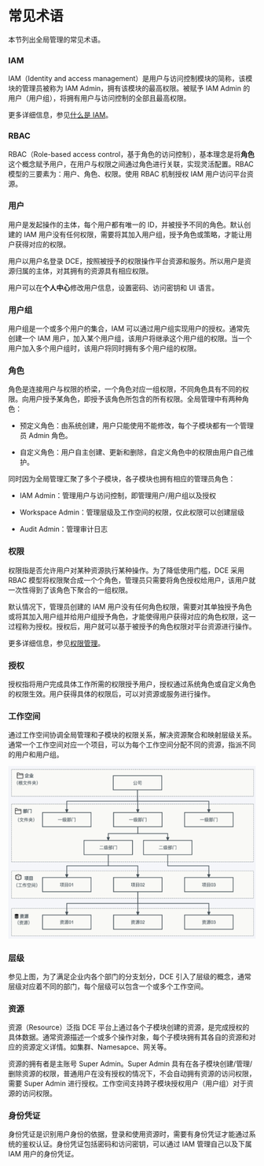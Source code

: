 # 常见术语

本节列出全局管理的常见术语。

### IAM

IAM（Identity and access management）是用户与访问控制模块的简称，该模块的管理员被称为 IAM Admin，拥有该模块的最高权限。被赋予 IAM Admin 的用户（用户组），将拥有用户与访问控制的全部且最高权限。

更多详细信息，参见[什么是 IAM](../04UserGuide/01UserandAccess/iam.md)。

### RBAC

RBAC（Role-based access control，基于角色的访问控制），基本理念是将**角色**这个概念赋予用户，在用户与权限之间通过角色进行关联，实现灵活配置。RBAC 模型的三要素为：用户、角色、权限。使用 RBAC 机制授权 IAM 用户访问平台资源。

### 用户

用户是发起操作的主体，每个用户都有唯一的 ID，并被授予不同的角色。默认创建的 IAM 用户没有任何权限，需要将其加入用户组，授予角色或策略，才能让用户获得对应的权限。

用户以用户名登录 DCE，按照被授予的权限操作平台资源和服务。所以用户是资源归属的主体，对其拥有的资源具有相应权限。

用户可以在**个人中心**修改用户信息，设置密码、访问密钥和 UI 语言。

### 用户组

用户组是一个或多个用户的集合，IAM 可以通过用户组实现用户的授权。通常先创建一个 IAM 用户，加入某个用户组，该用户将继承这个用户组的权限。当一个用户加入多个用户组时，该用户将同时拥有多个用户组的权限。

### 角色

角色是连接用户与权限的桥梁，一个角色对应一组权限，不同角色具有不同的权限。向用户授予某角色，即授予该角色所包含的所有权限。全局管理中有两种角色：

- 预定义角色：由系统创建，用户只能使用不能修改，每个子模块都有一个管理员 Admin 角色。

- 自定义角色：用户自主创建、更新和删除，自定义角色中的权限由用户自己维护。

同时因为全局管理汇聚了多个子模块，各子模块也拥有相应的管理员角色：

- IAM Admin：管理用户与访问控制，即管理用户/用户组以及授权

- Workspace Admin：管理层级及工作空间的权限，仅此权限可以创建层级

- Audit Admin：管理审计日志

### 权限

权限指是否允许用户对某种资源执行某种操作。为了降低使用门槛，DCE 采用 RBAC 模型将权限聚合成一个个角色，管理员只需要将角色授权给用户，该用户就一次性得到了该角色下聚合的一组权限。

默认情况下，管理员创建的 IAM 用户没有任何角色权限，需要对其单独授予角色或将其加入用户组并给用户组授予角色，才能使得用户获得对应的角色权限，这一过程称为授权。授权后，用户就可以基于被授予的角色权限对平台资源进行操作。

更多详细信息，参见[权限管理](../04UserGuide/01UserandAccess/Role.md)。

### 授权

授权指将用户完成具体工作所需的权限授予用户，授权通过系统角色或自定义角色的权限生效。用户获得具体的权限后，可以对资源或服务进行操作。

### 工作空间

通过工作空间协调全局管理和子模块的权限关系，解决资源聚合和映射层级关系。通常一个工作空间对应一个项目，可以为每个工作空间分配不同的资源，指派不同的用户和用户组。

![工作空间](../images/workspace.png)

### 层级

参见上图，为了满足企业内各个部门的分支划分，DCE 引入了层级的概念，通常层级对应着不同的部门，每个层级可以包含一个或多个工作空间。

### 资源

资源（Resource）泛指 DCE 平台上通过各个子模块创建的资源，是完成授权的具体数据。通常资源描述一个或多个操作对象，每个子模块拥有其各自的资源和对应的资源定义详情。如集群、Namesapce、网关等。

资源的拥有者是主账号 Super Admin。Super Admin 具有在各子模块创建/管理/删除资源的权限，普通用户在没有授权的情况下，不会自动拥有资源的访问权限，需要 Super Admin 进行授权。工作空间支持跨子模块授权用户（用户组）对于资源的访问权限。

### 身份凭证

身份凭证是识别用户身份的依据，登录和使用资源时，需要有身份凭证才能通过系统的鉴权认证。身份凭证包括密码和访问密钥，可以通过 IAM 管理自己以及下属 IAM 用户的身份凭证。
